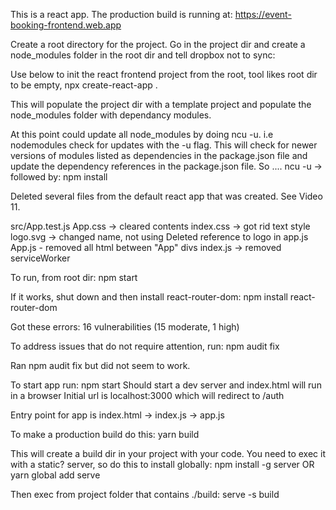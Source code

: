 This is a react app.
The production build is running at: https://event-booking-frontend.web.app

Create a root directory for the project.
Go in the project dir and create a node_modules folder in the root dir and tell dropbox not to sync:

Use below to init the react frontend project from the root, tool likes root dir to be empty,
npx create-react-app .

This will populate the project dir with a template project and populate the node_modules folder with dependancy modules.

At this point could update all node_modules by doing ncu -u. i.e nodemodules check for updates with the -u flag. This will check for newer versions of modules listed as dependencies in the package.json file and update the dependency references in the package.json file. So ....
ncu -u -> followed by:
npm install

Deleted several files from the default react app that was created. See Video 11.

src/App.test.js
App.css -> cleared contents
index.css -> got rid text style
logo.svg -> changed name, not using
Deleted reference to logo in app.js
App.js - removed all html between "App" divs
index.js -> removed serviceWorker

To run, from root dir:
npm start

If it works, shut down and then install react-router-dom:
npm install react-router-dom

Got these errors:
16 vulnerabilities (15 moderate, 1 high)

To address issues that do not require attention, run:
npm audit fix

Ran npm audit fix but did not seem to work.

To start app run:
npm start
Should start a dev server and index.html will run in a browser
Initial url is localhost:3000 which will redirect to /auth

Entry point for app is index.html -> index.js -> app.js

To make a production build do this:
yarn build

This will create a build dir in your project with your code.
You need to exec it with a static? server, so do this to install globally:
npm install -g server
OR
yarn global add serve

Then exec from project folder that contains ./build:
serve -s build


